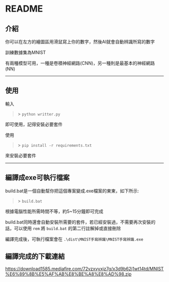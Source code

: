 # README

## 介紹

你可以在左方的繪圖區用滑鼠寫上你的數字，然後AI就會自動辨識所寫的數字

訓練數據集為MNIST

有兩種模型可用，一種是卷積神經網路(CNN)，另一種則是最基本的神經網路(NN)

---

## 使用

輸入
>\> `python writter.py`

即可使用，記得安裝必要套件

使用
>\> `pip install -r requirements.txt`

來安裝必要套件

---

## 編譯成exe可執行檔案

build.bat是一個自動幫你把這個專案變成.exe檔案的東東，如下所示:
>\> `build.bat`

根據電腦性能所需時間不等，約5~15分鐘即可完成

build.bat同時還會自動安裝所需要的套件，若已經安裝過，不需要再次安裝的話，可以使用 `rem` 將 `build.bat` 的第二行註解掉或直接刪除

編譯完成後，可執行檔案會在 `.\dist\MNIST手寫辨識\MNIST手寫辨識.exe`

## 編譯完成的下載連結

https://download1585.mediafire.com/72vzxvyxjz7g/x3d9b62j1wt14td/MNIST%E6%89%8B%E5%AF%AB%E8%BE%A8%E8%AD%98.zip
